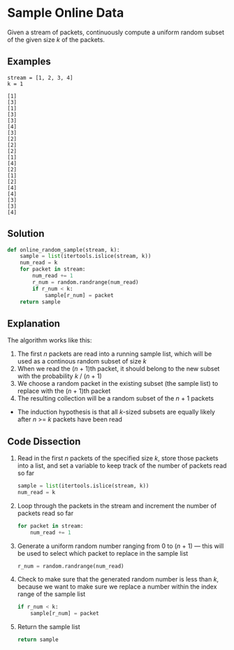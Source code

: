 # Sample Online Data
Given a stream of packets, continuously compute a uniform random subset of the given size _k_ of the packets.

## Examples
```
stream = [1, 2, 3, 4]
k = 1

[1]
[3]
[1]
[3]
[3]
[4]
[3]
[2]
[2]
[2]
[1]
[4]
[2]
[1]
[2]
[4]
[4]
[3]
[3]
[4]
```

## Solution
```python
def online_random_sample(stream, k):
    sample = list(itertools.islice(stream, k))
    num_read = k
    for packet in stream:
        num_read += 1
        r_num = random.randrange(num_read)
        if r_num < k:
            sample[r_num] = packet
    return sample
```

## Explanation
The algorithm works like this:
1. The first _n_ packets are read into a running sample list, which will be used as a continous random subset of size _k_
2. When we read the (_n_ + 1)th packet, it should belong to the new subset with the probability _k_ / (_n_ + 1)
3. We choose a random packet in the existing subset (the sample list) to replace with the (_n_ + 1)th packet
4. The resulting collection will be a random subset of the _n_ + 1 packets
* The induction hypothesis is that all _k_-sized subsets are equally likely after _n_ >= _k_ packets have been read

## Code Dissection
1. Read in the first _n_ packets of the specified size _k_, store those packets into a list, and set a variable to keep track of the number of packets read so far
    ```python
    sample = list(itertools.islice(stream, k))
    num_read = k
    ```
2. Loop through the packets in the stream and increment the number of packets read so far
    ```python
    for packet in stream:
        num_read += 1
    ```
3. Generate a uniform random number ranging from 0 to (_n_ + 1) &mdash; this will be used to select which packet to replace in the sample list
    ```python
    r_num = random.randrange(num_read)
    ```
4. Check to make sure that the generated random number is less than _k_, because we want to make sure we replace a number within the index range of the sample list
    ```python
    if r_num < k:
        sample[r_num] = packet
    ```
5. Return the sample list
    ```python
    return sample
    ```